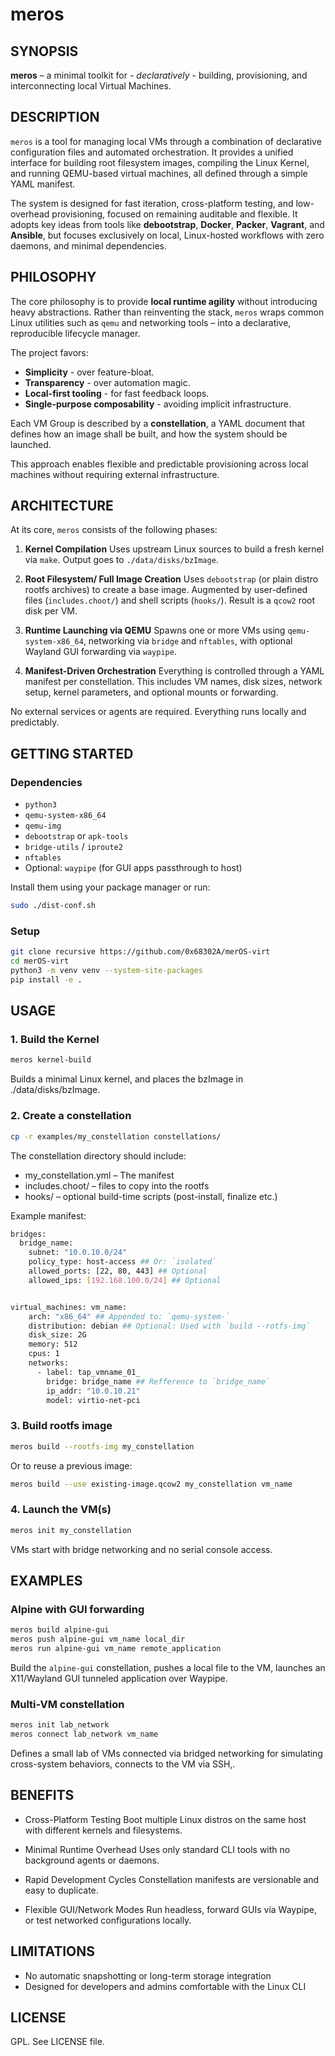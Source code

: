 # meros


## SYNOPSIS
**meros** – a minimal toolkit for - *declaratively* - building, provisioning, and interconnecting local Virtual Machines.

## DESCRIPTION

`meros` is a tool for managing local VMs through a combination of declarative configuration files and automated orchestration. It provides a unified interface for building root filesystem images, compiling the Linux Kernel, and running QEMU-based virtual machines, all defined through a simple YAML manifest.

The system is designed for fast iteration, cross-platform testing, and low-overhead provisioning, focused on remaining auditable and flexible. It adopts key ideas from tools like **debootstrap**, **Docker**, **Packer**, **Vagrant**, and **Ansible**, but focuses exclusively on local, Linux-hosted workflows with zero daemons, and minimal dependencies.


## PHILOSOPHY

The core philosophy is to provide **local runtime agility** without introducing heavy abstractions.
Rather than reinventing the stack, `meros` wraps common Linux utilities such as `qemu` and networking tools – into a declarative, reproducible lifecycle manager.

The project favors:

- **Simplicity** - over feature-bloat.
- **Transparency** - over automation magic.
- **Local-first tooling** - for fast feedback loops.
- **Single-purpose composability** - avoiding implicit infrastructure.

Each VM Group is described by a **constellation**, a YAML document that defines how an image shall be built, and how the system should be launched.

This approach enables flexible and predictable provisioning across local machines without requiring external infrastructure.


## ARCHITECTURE

At its core, `meros` consists of the following phases:

1. **Kernel Compilation**
   Uses upstream Linux sources to build a fresh kernel via `make`. Output goes to `./data/disks/bzImage`.

2. **Root Filesystem/ Full Image Creation**
   Uses `debootstrap` (or plain distro rootfs archives) to create a base image. Augmented by user-defined files (`includes.choot/`) and shell scripts (`hooks/`). Result is a `qcow2` root disk per VM.

3. **Runtime Launching via QEMU**
   Spawns one or more VMs using `qemu-system-x86_64`, networking via `bridge` and `nftables`, with optional Wayland GUI forwarding via `waypipe`.

4. **Manifest-Driven Orchestration**
   Everything is controlled through a YAML manifest per constellation. This includes VM names, disk sizes, network setup, kernel parameters, and optional mounts or forwarding.

No external services or agents are required. Everything runs locally and predictably.


## GETTING STARTED

### Dependencies

- `python3`
- `qemu-system-x86_64`
- `qemu-img`
- `debootstrap` or `apk-tools`
- `bridge-utils` / `iproute2`
- `nftables`
- Optional: `waypipe` (for GUI apps passthrough to host)

Install them using your package manager or run:

```bash
sudo ./dist-conf.sh
```

### Setup

```bash
git clone recursive https://github.com/0x68302A/merOS-virt
cd merOS-virt
python3 -m venv venv --system-site-packages
pip install -e .
```

## USAGE

### 1. Build the Kernel

```bash
meros kernel-build
```

Builds a minimal Linux kernel, and places the bzImage in ./data/disks/bzImage.

### 2. Create a constellation


```bash
cp -r examples/my_constellation constellations/
```

The constellation directory should include:

- my_constellation.yml – The manifest
- includes.choot/ – files to copy into the rootfs
- hooks/ – optional build-time scripts (post-install, finalize etc.)

Example manifest:

```bash
bridges:
  bridge_name:
    subnet: "10.0.10.0/24"
    policy_type: host-access ## Or: `isolated`
    allowed_ports: [22, 80, 443] ## Optional
    allowed_ips: [192.168.100.0/24] ## Optional


virtual_machines: vm_name:
    arch: "x86_64" ## Appended to: `qemu-system-`
    distribution: debian ## Optional: Used with `build --rotfs-img`
    disk_size: 2G
    memory: 512
    cpus: 1
    networks:
      - label: tap_vmname_01_
        bridge: bridge_name ## Refference to `bridge_name`
        ip_addr: "10.0.10.21"
        model: virtio-net-pci
```

### 3. Build rootfs image

```bash
meros build --rootfs-img my_constellation
```

Or to reuse a previous image:

```bash
meros build --use existing-image.qcow2 my_constellation vm_name
```

### 4. Launch the VM(s)

```bash
meros init my_constellation
```

VMs start with bridge networking and no serial console access.

## EXAMPLES

### Alpine with GUI forwarding


```bash
meros build alpine-gui
meros push alpine-gui vm_name local_dir
meros run alpine-gui vm_name remote_application
```

Build the `alpine-gui` constellation, pushes a local file to the VM, launches an X11/Wayland GUI tunneled application over Waypipe.


### Multi-VM constellation

```bash
meros init lab_network
meros connect lab_network vm_name
```

Defines a small lab of VMs connected via bridged networking for simulating cross-system behaviors, connects to the VM via SSH,.


## BENEFITS

- Cross-Platform Testing
  Boot multiple Linux distros on the same host with different kernels and filesystems.

- Minimal Runtime Overhead
  Uses only standard CLI tools with no background agents or daemons.

- Rapid Development Cycles
  Constellation manifests are versionable and easy to duplicate.

- Flexible GUI/Network Modes
  Run headless, forward GUIs via Waypipe, or test networked configurations locally.


## LIMITATIONS

- No automatic snapshotting or long-term storage integration
- Designed for developers and admins comfortable with the Linux CLI


## LICENSE

GPL. See LICENSE file.

